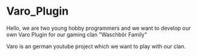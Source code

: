 # Varo_Plugin
Hello, we are two young hobby programmers and we want to develop our own Varo Plugin for our gaming clan "Waschbör Family"

Varo is an german youtube project which we want to play with our clan.
